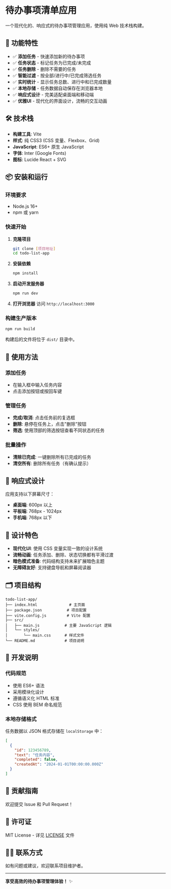 # 待办事项清单应用

一个现代化的、响应式的待办事项管理应用，使用纯 Web 技术栈构建。

## 🚀 功能特性

- ✅ **添加任务** - 快速添加新的待办事项
- ✅ **任务状态** - 标记任务为已完成/未完成
- ✅ **任务删除** - 删除不需要的任务
- ✅ **智能过滤** - 按全部/进行中/已完成筛选任务
- ✅ **实时统计** - 显示任务总数、进行中和已完成数量
- ✅ **本地存储** - 任务数据自动保存在浏览器本地
- ✅ **响应式设计** - 完美适配桌面端和移动端
- ✅ **优雅UI** - 现代化的界面设计，流畅的交互动画

## 🛠️ 技术栈

- **构建工具**: Vite
- **样式**: 纯 CSS3 (CSS 变量、Flexbox、Grid)
- **JavaScript**: ES6+ 原生 JavaScript
- **字体**: Inter (Google Fonts)
- **图标**: Lucide React + SVG

## 📦 安装和运行

### 环境要求
- Node.js 16+
- npm 或 yarn

### 快速开始

1. **克隆项目**
   ```bash
   git clone [项目地址]
   cd todo-list-app
   ```

2. **安装依赖**
   ```bash
   npm install
   ```

3. **启动开发服务器**
   ```bash
   npm run dev
   ```

4. **打开浏览器**
   访问 `http://localhost:3000`

### 构建生产版本

```bash
npm run build
```

构建后的文件将位于 `dist/` 目录中。

## 🎯 使用方法

### 添加任务
- 在输入框中输入任务内容
- 点击添加按钮或按回车键

### 管理任务
- **完成/取消**: 点击任务前的复选框
- **删除**: 悬停在任务上，点击"删除"按钮
- **筛选**: 使用顶部的筛选按钮查看不同状态的任务

### 批量操作
- **清除已完成**: 一键删除所有已完成的任务
- **清空所有**: 删除所有任务（有确认提示）

## 📱 响应式设计

应用支持以下屏幕尺寸：
- **桌面端**: 600px 以上
- **平板端**: 768px - 1024px
- **手机端**: 768px 以下

## 🎨 设计特色

- **现代化UI**: 使用 CSS 变量实现一致的设计系统
- **流畅动画**: 任务添加、删除、状态切换都有平滑过渡
- **暗色模式准备**: 代码结构支持未来扩展暗色主题
- **无障碍友好**: 支持键盘导航和屏幕阅读器

## 🗂️ 项目结构

```
todo-list-app/
├── index.html              # 主页面
├── package.json           # 项目配置
├── vite.config.js         # Vite 配置
├── src/
│   ├── main.js           # 主要 JavaScript 逻辑
│   └── styles/
│       └── main.css      # 样式文件
└── README.md             # 项目说明
```

## 🔧 开发说明

### 代码规范
- 使用 ES6+ 语法
- 采用模块化设计
- 遵循语义化 HTML 标准
- CSS 使用 BEM 命名规范

### 本地存储格式
任务数据以 JSON 格式存储在 `localStorage` 中：
```json
[
  {
    "id": 123456789,
    "text": "任务内容",
    "completed": false,
    "createdAt": "2024-01-01T00:00:00.000Z"
  }
]
```

## 🤝 贡献指南

欢迎提交 Issue 和 Pull Request！

## 📄 许可证

MIT License - 详见 [LICENSE](LICENSE) 文件

## 🙋‍♂️ 联系方式

如有问题或建议，欢迎联系项目维护者。

---

**享受高效的待办事项管理体验！** ✨